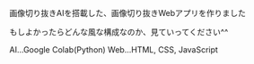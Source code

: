 画像切り抜きAIを搭載した、画像切り抜きWebアプリを作りました

もしよかったらどんな風な構成なのか、見ていってください^^

AI...Google Colab(Python)
Web...HTML, CSS, JavaScript